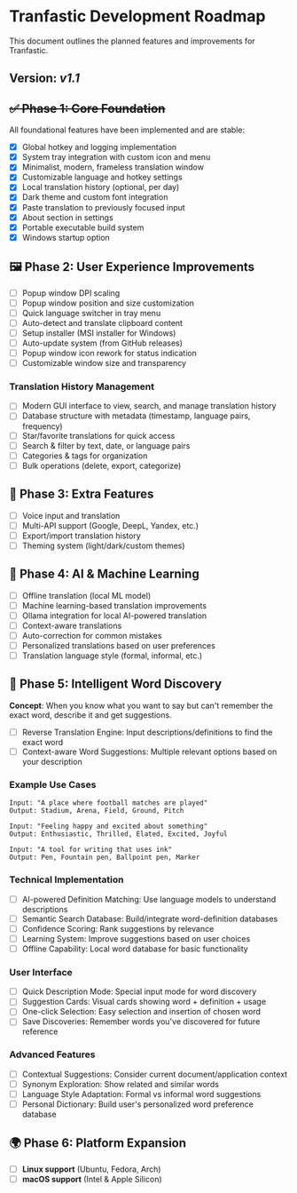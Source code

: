 # Tranfastic Development Roadmap

This document outlines the planned features and improvements for Tranfastic.

## Version: _v1.1_

## ~~✅ Phase 1: Core Foundation~~

All foundational features have been implemented and are stable:

- [x] Global hotkey and logging implementation
- [x] System tray integration with custom icon and menu
- [x] Minimalist, modern, frameless translation window
- [x] Customizable language and hotkey settings
- [x] Local translation history (optional, per day)
- [x] Dark theme and custom font integration
- [x] Paste translation to previously focused input
- [x] About section in settings
- [x] Portable executable build system
- [x] Windows startup option

## 🖼️ Phase 2: User Experience Improvements

- [ ] Popup window DPI scaling
- [ ] Popup window position and size customization
- [ ] Quick language switcher in tray menu
- [ ] Auto-detect and translate clipboard content
- [ ] Setup installer (MSI installer for Windows)
- [ ] Auto-update system (from GitHub releases)
- [ ] Popup window icon rework for status indication
- [ ] Customizable window size and transparency

### Translation History Management

- [ ] Modern GUI interface to view, search, and manage translation history
- [ ] Database structure with metadata (timestamp, language pairs, frequency)
- [ ] Star/favorite translations for quick access
- [ ] Search & filter by text, date, or language pairs
- [ ] Categories & tags for organization
- [ ] Bulk operations (delete, export, categorize)

## 🔄 Phase 3: Extra Features

- [ ] Voice input and translation
- [ ] Multi-API support (Google, DeepL, Yandex, etc.)
- [ ] Export/import translation history
- [ ] Theming system (light/dark/custom themes)

## 🤖 Phase 4: AI & Machine Learning

- [ ] Offline translation (local ML model)
- [ ] Machine learning-based translation improvements
- [ ] Ollama integration for local AI-powered translation
- [ ] Context-aware translations
- [ ] Auto-correction for common mistakes
- [ ] Personalized translations based on user preferences
- [ ] Translation language style (formal, informal, etc.)

## 🧠 Phase 5: Intelligent Word Discovery

**Concept**: When you know what you want to say but can't remember the exact word, describe it and get suggestions.

- [ ] Reverse Translation Engine: Input descriptions/definitions to find the exact word
- [ ] Context-aware Word Suggestions: Multiple relevant options based on your description

### Example Use Cases

```
Input: "A place where football matches are played"
Output: Stadium, Arena, Field, Ground, Pitch

Input: "Feeling happy and excited about something"
Output: Enthusiastic, Thrilled, Elated, Excited, Joyful

Input: "A tool for writing that uses ink"
Output: Pen, Fountain pen, Ballpoint pen, Marker
```

### Technical Implementation

- [ ] AI-powered Definition Matching: Use language models to understand descriptions
- [ ] Semantic Search Database: Build/integrate word-definition databases
- [ ] Confidence Scoring: Rank suggestions by relevance
- [ ] Learning System: Improve suggestions based on user choices
- [ ] Offline Capability: Local word database for basic functionality

### User Interface

- [ ] Quick Description Mode: Special input mode for word discovery
- [ ] Suggestion Cards: Visual cards showing word + definition + usage
- [ ] One-click Selection: Easy selection and insertion of chosen word
- [ ] Save Discoveries: Remember words you've discovered for future reference

### Advanced Features

- [ ] Contextual Suggestions: Consider current document/application context
- [ ] Synonym Exploration: Show related and similar words
- [ ] Language Style Adaptation: Formal vs informal word suggestions
- [ ] Personal Dictionary: Build user's personalized word preference database

## 🌍 Phase 6: Platform Expansion

- [ ] **Linux support** (Ubuntu, Fedora, Arch)
- [ ] **macOS support** (Intel & Apple Silicon)
